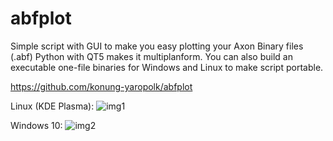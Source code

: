 # abfplot
Simple script with GUI to make you easy plotting your Axon Binary files (.abf)
Python with QT5 makes it multiplanform.
You can also build an executable one-file binaries for Windows and Linux to make script portable.

https://github.com/konung-yaropolk/abfplot


Linux (KDE Plasma):
![img1](https://user-images.githubusercontent.com/43002351/124636445-370aa200-de91-11eb-92a4-80b2ab99c17f.png)



Windows 10:
![img2](https://user-images.githubusercontent.com/43002351/124521947-12afb680-ddfa-11eb-9cf8-f2dcf7434c3e.png)
